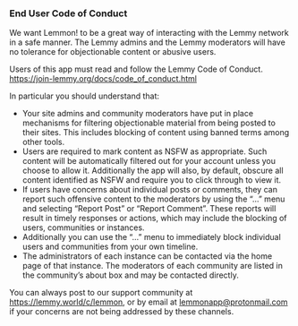 ### End User Code of Conduct

We want Lemmon! to be a great way of interacting with the Lemmy network in a safe manner. The Lemmy admins and the Lemmy moderators will have no tolerance for objectionable content or abusive users.

Users of this app must read and follow the Lemmy Code of Conduct. https://join-lemmy.org/docs/code_of_conduct.html

In particular you should understand that:

- Your site admins and community moderators have put in place mechanisms for filtering objectionable material from being posted to their sites. This includes blocking of content using banned terms among other tools.
- Users are required to mark content as NSFW as appropriate. Such content will be automatically filtered out for your account unless you choose to allow it. Additionally the app will also, by default, obscure all content identified as NSFW and require you to click through to view it.
- If users have concerns about individual posts or comments, they can report such offensive content to the moderators by using the “…” menu and selecting “Report Post” or “Report Comment”. These reports will result in timely responses or actions, which may include the blocking of users, communities or instances.
- Additionally you can use the “…” menu to immediately block individual users and communities from your own timeline.
- The administrators of each instance can be contacted via the home page of that instance. The moderators of each community are listed in the community’s about box and may be contacted directly.

You can always post to our support community at https://lemmy.world/c/lemmon, or by email at lemmonapp@protonmail.com if your concerns are not being addressed by these channels.